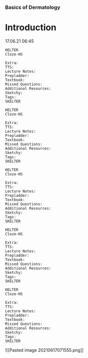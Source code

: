 ### Basics of Dermatology
# Introduction
17.06.21 06:45

```note-anki
HELTER
Cloze-HS

Extra:
TTS: 
Lecture Notes:
Prepladder:
Textbook:
Missed Questions:
Additional Resources:
Sketchy:
Tags:
SKELTER
```


 
```note-anki
HELTER
Cloze-HS

Extra:
TTS: 
Lecture Notes:
Prepladder:
Textbook:
Missed Questions:
Additional Resources:
Sketchy:
Tags:
SKELTER
```


 
```note-anki
HELTER
Cloze-HS

Extra:
TTS: 
Lecture Notes:
Prepladder:
Textbook:
Missed Questions:
Additional Resources:
Sketchy:
Tags:
SKELTER
```



```note-anki
HELTER
Cloze-HS

Extra:
TTS: 
Lecture Notes:
Prepladder:
Textbook:
Missed Questions:
Additional Resources:
Sketchy:
Tags:
SKELTER
```



 
```note-anki
HELTER
Cloze-HS

Extra:
TTS: 
Lecture Notes:
Prepladder:
Textbook:
Missed Questions:
Additional Resources:
Sketchy:
Tags:
SKELTER
```


![[Pasted image 20210617071555.png]]